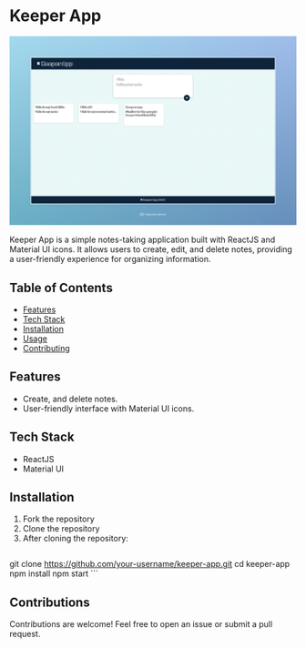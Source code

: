 # Keeper App

![Keeper App Screenshot](screenshot.png)

Keeper App is a simple notes-taking application built with ReactJS and Material UI icons. It allows users to create, edit, and delete notes, providing a user-friendly experience for organizing information.

## Table of Contents
- [Features](#features)
- [Tech Stack](#tech-stack)
- [Installation](#installation)
- [Usage](#usage)
- [Contributing](#contributing)

## Features
- Create, and delete notes.
- User-friendly interface with Material UI icons.

## Tech Stack
- ReactJS
- Material UI

## Installation
1. Fork the repository
2. Clone the repository
3. After cloning the repository:
   ```bash
  git clone https://github.com/your-username/keeper-app.git
  cd keeper-app
  npm install
  npm start ```

## Contributions
Contributions are welcome! Feel free to open an issue or submit a pull request.
